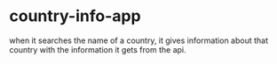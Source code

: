# country-info-app
when it searches the name of a country, it gives information about that country with the information it gets from the api.
